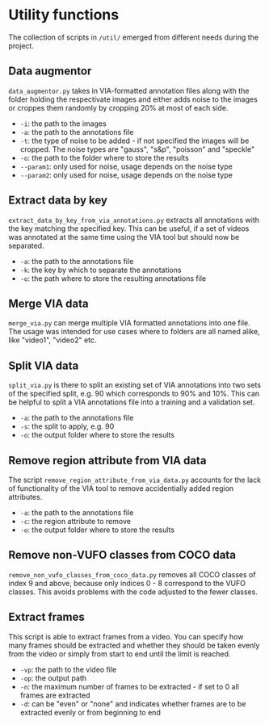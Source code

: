 # Utility functions

The collection of scripts in `/util/` emerged from different needs during the project. 

## Data augmentor

`data_augmentor.py` takes in VIA-formatted annotation files along with the folder holding the respectivate images and either adds noise to the images or croppes them randomly by cropping 20% at most of each side.

* `-i`: the path to the images
* `-a`: the path to the annotations file
* `-t`: the type of noise to be added - if not specified the images will be cropped. The noise types are "gauss", "s&p", "poisson" and "speckle"
* `-o`: the path to the folder where to store the results
* `--param1`: only used for noise, usage depends on the noise type
* `--param2`: only used for noise, usage depends on the noise type

## Extract data by key

`extract_data_by_key_from_via_annotations.py` extracts all annotations with the key matching the specified key. This can be useful, if a set of videos was annotated at the same time using the VIA tool but should now be separated.

* `-a`: the path to the annotations file
* `-k`: the key by which to separate the annotations
* `-o`: the path where to store the resulting annotations file

## Merge VIA data

`merge_via.py` can merge multiple VIA formatted annotations into one file. The usage was intended for use cases where to folders are all named alike, like "video1", "video2" etc.

## Split VIA data

`split_via.py` is there to split an existing set of VIA annotations into two sets of the specified split, e.g. 90 which corresponds to 90% and 10%. This can be helpful to split a VIA annotations file into a training and a validation set.

* `-a`: the path to the annotations file
* `-s`: the split to apply, e.g. 90
* `-o`: the output folder where to store the results

## Remove region attribute from VIA data

The script `remove_region_attribute_from_via_data.py` accounts for the lack of functionality of the VIA tool to remove accidentially added region attributes.

* `-a`: the path to the annotations file
* `-c`: the region attribute to remove
* `-o`: the output folder where to store the results

## Remove non-VUFO classes from COCO data

`remove_non_vufo_classes_from_coco_data.py` removes all COCO classes of index 9 and above, because only indices 0 - 8 correspond to the VUFO classes. This avoids problems with the code adjusted to the fewer classes.

## Extract frames

This script is able to extract frames from a video. You can specify how many frames should be extracted and whether they should be taken evenly from the video or simply from start to end until the limit is reached.

* `-vp`: the path to the video file
* `-op`: the output path
* `-n`: the maximum number of frames to be extracted - if set to 0 all frames are extracted
* `-d`: can be "even" or "none" and indicates whether frames are to be extracted evenly or from beginning to end